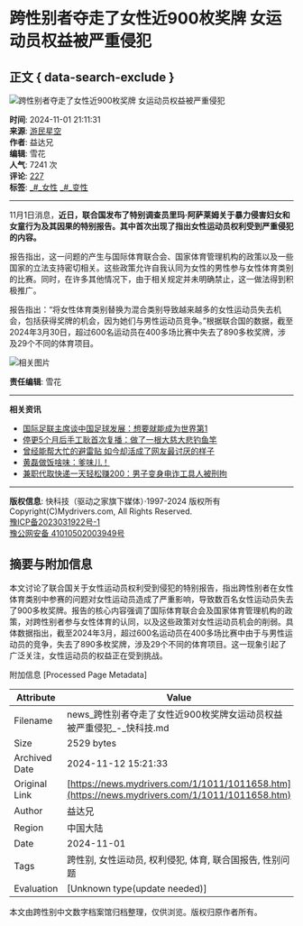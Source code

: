 # 跨性别者夺走了女性近900枚奖牌 女运动员权益被严重侵犯

## 正文 { data-search-exclude }


![跨性别者夺走了女性近900枚奖牌 女运动员权益被严重侵犯](https://img1.kkeji.com/img/2005/20241112/100449760.gif)

**时间**: 2024-11-01 21:11:31  
**来源**: [游民星空](https://www.gamersky.com/news/202410/1835700.shtml)  
**作者**: 益达兄  
**编辑**: 雪花  
**人气**: 7241 次  
**评论**: [227](https://comment8.mydrivers.com/review/1011658-1.htm)  
**标签**: [_#_女性](https://news.mydrivers.com/tag/nvxing_2579.htm) [_#_变性](https://news.mydrivers.com/tag/bianxing.htm)

---

11月1日消息，**近日，联合国发布了特别调查员里玛·阿萨莱姆关于暴力侵害妇女和女童行为及其因果的特别报告。其中首次出现了指出女性运动员权利受到严重侵犯的内容。**

报告指出，这一问题的产生与国际体育联合会、国家体育管理机构的政策以及一些国家的立法支持密切相关。这些政策允许自我认同为女性的男性参与女性体育类别的比赛。同时，在许多其他情况下，由于相关规定并未明确禁止，这一做法得到积极推广。

报告指出：“将女性体育类别替换为混合类别导致越来越多的女性运动员失去机会，包括获得奖牌的机会，因为她们与男性运动员竞争。”根据联合国的数据，截至2024年3月30日，超过600名运动员在400多场比赛中失去了890多枚奖牌，涉及29个不同的体育项目。

![相关图片](https://img1.mydrivers.com/img/20241101/s_a2d1a3e800b84d2f918260481a5a9e41.jpg)

**责任编辑**: 雪花

---

**相关资讯**

- [国际足联主席谈中国足球发展：想要就能成为世界第1](https://news.mydrivers.com/1/1011/1011459.htm)
- [停更5个月后手工耿首次复播：做了一根大慈大悲钓鱼竿](https://news.mydrivers.com/1/1011/1011188.htm)
- [曾经能帮大忙的避雷贴 如今却活成了网友最讨厌的样子](https://news.mydrivers.com/1/1010/1010750.htm)
- [黄磊做饭啥味：爹味儿！](https://news.mydrivers.com/1/1010/1010615.htm)
- [兼职代取快递一天轻松赚200：男子变身电诈工具人被刑拘](https://news.mydrivers.com/1/1010/1010486.htm)

---

**版权信息**: 快科技（驱动之家旗下媒体）·1997-2024 版权所有  
Copyright(C)Mydrivers.com, All Rights Reserved.  
[豫ICP备2023031922号-1](https://beian.miit.gov.cn/)  
[豫公网安备 41010502003949号](http://www.beian.gov.cn/portal/registerSystemInfo?recordcode=41010502003949)

## 摘要与附加信息

<!-- tcd_abstract -->
本文讨论了联合国关于女性运动员权利受到侵犯的特别报告，指出跨性别者在女性体育类别中参赛的问题对女性运动员造成了严重影响，导致数百名女性运动员失去了900多枚奖牌。报告的核心内容强调了国际体育联合会及国家体育管理机构的政策，对跨性别者参与女性体育的认同，以及这些政策对女性运动员机会的削弱。具体数据指出，截至2024年3月，超过600名运动员在400多场比赛中由于与男性运动员的竞争，失去了890多枚奖牌，涉及29个不同的体育项目。这一现象引起了广泛关注，女性运动员的权益正在受到挑战。
<!-- tcd_abstract_end -->

附加信息 [Processed Page Metadata]

| Attribute       | Value                                  |
|-----------------|----------------------------------------|
| Filename        | news_跨性别者夺走了女性近900枚奖牌女运动员权益被严重侵犯_-_快科技.md                             |
| Size            | 2529 bytes                           |
| Archived Date   | 2024-11-12 15:21:33                             |
| Original Link   | [https://news.mydrivers.com/1/1011/1011658.htm](https://news.mydrivers.com/1/1011/1011658.htm)                       |
| Author          | 益达兄                               |
| Region          | 中国大陆                               |
| Date            | 2024-11-01                                 |
| Tags            | 跨性别, 女性运动员, 权利侵犯, 体育, 联合国报告, 性别问题                                 |
| Evaluation            | [Unknown type(update needed)]                                 |
<!-- tcd_table_end -->

本文由跨性别中文数字档案馆归档整理，仅供浏览。版权归原作者所有。
